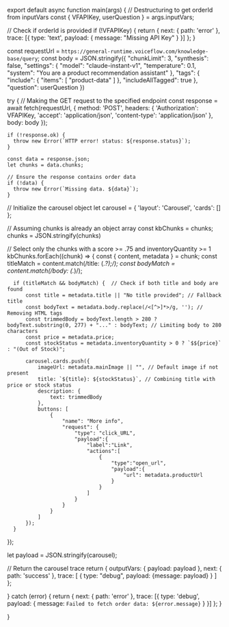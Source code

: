 export default async function main(args) {
  // Destructuring to get orderId from inputVars
  const { VFAPIKey, userQuestion } = args.inputVars;
  
  // Check if orderId is provided
  if (!VFAPIKey) {
    return {
      next: { path: 'error' },
      trace: [{
        type: 'text',
        payload: { message: "Missing API Key" }
      }]
    };
  }

  const requestUrl = `https://general-runtime.voiceflow.com/knowledge-base/query`;
  const body = JSON.stringify({
        "chunkLimit": 3,
        "synthesis": false,
        "settings": {
          "model": "claude-instant-v1",
          "temperature": 0.1,
          "system": "You are a product recommendation assistant"
        },
        "tags": {
          "include": {
            "items": [
              "product-data"
            ]
          },
          "includeAllTagged": true
        },
        "question": userQuestion
          })

  try {
    // Making the GET request to the specified endpoint
    const response = await fetch(requestUrl, {
    method: 'POST',
    headers: {
      'Authorization': VFAPIKey,
      'accept': 'application/json',
      'content-type': 'application/json'
    },
    body: body
    });

    if (!response.ok) {
      throw new Error(`HTTP error! status: ${response.status}`);
    }

    const data = response.json;
    let chunks = data.chunks;

    // Ensure the response contains order data
    if (!data) {
      throw new Error(`Missing data. ${data}`);
    }


  // Initialize the carousel object
  let carousel = {
      'layout': 'Carousel',
      'cards': []
  };
  
  // Assuming chunks is already an object array
  const kbChunks = chunks;
  chunks = JSON.stringify(chunks)
  
  // Select only the chunks with a score >= .75 and inventoryQuantity >= 1
  kbChunks.forEach((chunk) => {
      const { content, metadata } = chunk;
      const titleMatch = content.match(/title: (.*?);/);
      const bodyMatch = content.match(/body: (.*)/);
  
      if (titleMatch && bodyMatch) {  // Check if both title and body are found
          const title = metadata.title || "No title provided"; // Fallback title
          const bodyText = metadata.body.replace(/<[^>]*>/g, ''); // Removing HTML tags
          const trimmedBody = bodyText.length > 280 ? bodyText.substring(0, 277) + "..." : bodyText; // Limiting body to 280 characters
          const price = metadata.price;
          const stockStatus = metadata.inventoryQuantity > 0 ? `$${price}` : "(Out of Stock)";
  
          carousel.cards.push({
              imageUrl: metadata.mainImage || "", // Default image if not present
              title: `${title}: ${stockStatus}`, // Combining title with price or stock status
              description: {
                  text: trimmedBody
              },
              buttons: [
                  {
                      "name": "More info",
                      "request": {
                          "type": "click_URL",
                          "payload":{
                              "label":"Link",
                              "actions":[
                                  {
                                      "type":"open_url",
                                      "payload":{
                                          "url": metadata.productUrl
                                      }
                                  }
                              ]
                          }
                      }
                  }
              ]
          });
      }
  });
  
  let payload = JSON.stringify(carousel);

  // Return the carousel trace
  return {
    outputVars: { payload: payload },
    next: { path: 'success' },
    trace: [
      {
        type: "debug",
        payload: {message: payload}
      }
    ]
  };

  } catch (error) {
    return {
      next: { path: 'error' },
      trace: [{
        type: 'debug',
        payload: { message: `Failed to fetch order data: ${error.message}` }
      }]
    };
  }



}
